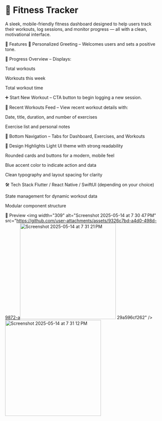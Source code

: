 # 💪 Fitness Tracker 
A sleek, mobile-friendly fitness dashboard designed to help users track their workouts, log sessions, and monitor progress — all with a clean, motivational interface.

🚀 Features
👋 Personalized Greeting – Welcomes users and sets a positive tone.

🧠 Progress Overview – Displays:

Total workouts

Workouts this week

Total workout time

➕ Start New Workout – CTA button to begin logging a new session.

📝 Recent Workouts Feed – View recent workout details with:

Date, title, duration, and number of exercises

Exercise list and personal notes

📱 Bottom Navigation – Tabs for Dashboard, Exercises, and Workouts

🎨 Design Highlights
Light UI theme with strong readability

Rounded cards and buttons for a modern, mobile feel

Blue accent color to indicate action and data

Clean typography and layout spacing for clarity

🛠️ Tech Stack
Flutter / React Native / SwiftUI (depending on your choice)

State management for dynamic workout data

Modular component structure


📸 Preview
<img width="309" alt="Screenshot 2025-05-14 at 7 30 47 PM" src="https://github.com/user-attachments/assets/9326c7bd-a4d0-498d-9872-a<img width="309" alt="Screenshot 2025-05-14 at 7 31 21 PM" src="https://github.com/user-attachments/assets/105ab180-9fc9-4d03-bee1-b5a52e49611d" />
29a596cf262" />
<img width="309" alt="Screenshot 2025-05-14 at 7 31 12 PM" src="https://github.com/user-attachments/assets/4a294393-402e-4090-9c8e-c827790470e3" />
